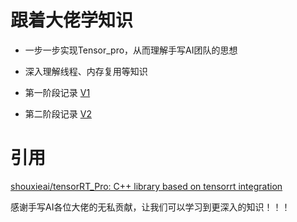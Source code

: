 # 跟着大佬学知识

* 一步一步实现Tensor_pro，从而理解手写AI团队的思想

* 深入理解线程、内存复用等知识

* 第一阶段记录  [V1](./docs/v1.md)

* 第二阶段记录 [V2](./docs/v2.md)

# 引用

[shouxieai/tensorRT_Pro: C++ library based on tensorrt integration](https://github.com/shouxieai/tensorRT_Pro)

感谢手写AI各位大佬的无私贡献，让我们可以学习到更深入的知识！！！
